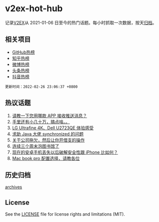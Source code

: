 # v2ex-hot-hub

 记录[V2EX](https://www.v2ex.com/)从 2021-01-06 日至今的热门话题。每小时抓取一次数据，按天[归档](archives)。
 
 ## 相关项目

- [GitHub热榜](https://github.com/lonnyzhang423/github-hot-hub)
- [知乎热榜](https://github.com/lonnyzhang423/zhihu-hot-hub)
- [微博热榜](https://github.com/lonnyzhang423/weibo-hot-hub)
- [头条热榜](https://github.com/lonnyzhang423/toutiao-hot-hub)
- [抖音热榜](https://github.com/lonnyzhang423/douyin-hot-hub)


 `更新时间：2022-02-26 23:06:37 +0800`

## 热议话题

1. [请教一下您用哪款 APP 接收推送消息？](https://www.v2ex.com/t/836504)
1. [手里还有小几十万，搞点啥。。](https://www.v2ex.com/t/836548)
1. [LG Ultrafine 4K、Dell U2723QE 体验感受](https://www.v2ex.com/t/836529)
1. [求助 Java 大佬 synchronized 的问题](https://www.v2ex.com/t/836521)
1. [关于公司拖欠，然后让你开借支的操作](https://www.v2ex.com/t/836543)
1. [连续三个周末泡图书馆了](https://www.v2ex.com/t/836585)
1. [现在的安卓手机丢失以后破解安全性跟 iPhone 比如何？](https://www.v2ex.com/t/836539)
1. [Mac book pro 配置选择，请教各位](https://www.v2ex.com/t/836532)

## 历史归档

[archives](archives)

## License

See the [LICENSE](LICENSE) file for license rights and limitations (MIT).
